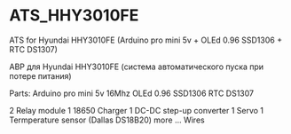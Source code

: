 # ATS_HHY3010FE
ATS for Hyundai HHY3010FE (Arduino pro mini 5v + OLEd 0.96 SSD1306 + RTC DS1307) 

АВР для Hyundai HHY3010FE (система автоматического пуска при потере питания)

Parts:
Arduino pro mini 5v 16Mhz
OLEd 0.96 SSD1306
RTC DS1307

2 Relay module
1 18650 Charger
1 DC-DC step-up converter
1 Servo
1 Termperature sensor (Dallas DS18B20)
more ... Wires
